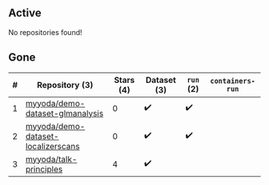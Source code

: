 ## Active
No repositories found!

## Gone
| # | Repository (3) | Stars (4) | Dataset (3) | `run` (2) | `containers-run` |
| --- | --- | --- | --- | --- | --- |
| 1 | [myyoda/demo-dataset-glmanalysis](https://github.com/myyoda/demo-dataset-glmanalysis) | 0 | :heavy_check_mark: | :heavy_check_mark: |  |
| 2 | [myyoda/demo-dataset-localizerscans](https://github.com/myyoda/demo-dataset-localizerscans) | 0 | :heavy_check_mark: | :heavy_check_mark: |  |
| 3 | [myyoda/talk-principles](https://github.com/myyoda/talk-principles) | 4 | :heavy_check_mark: |  |  |
